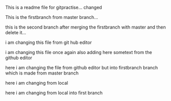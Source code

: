 This is a readme file for gitpractise... changed

This is the firstbranch from master branch...

this is the second branch after merging the firstbranch with master and then delete it...

i am changing this file from git hub editor

i am changing this file once again also adding here sometext from the github editor 

here i am changing the file from github editor but into firstbranch branch which is made from master branch

here  i am changing from local 

here i am changing from local into first branch

